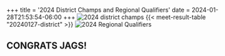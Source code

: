 +++
title = '2024 District Champs and Regional Qualifiers'
date = 2024-01-28T21:53:54-06:00
+++
![2024 district champs](/img/2024-district-champsx800.png)
{{< meet-result-table "20240127-district" >}}
![2024 Regional Qualifiers](/img/2024-regional-qualifiersx800.png)

## CONGRATS JAGS!
<!--more-->